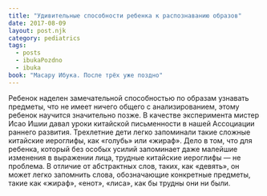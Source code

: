 ```yaml
---
title: "Удивительные способности ребенка к распознаванию образов"
date: 2017-08-09
layout: post.njk
category: pediatrics
tags:
  - posts
  - ibukaPozdno
  - ibuka
book: "Масару Ибука. После трёх уже поздно"
---
```


Ребенок наделен замечательной способностью по образам узнавать предметы, что не имеет ничего общего с анализированием, этому ребенок научится значительно позже. В качестве эксперимента мистер Исао Ишии давал уроки китайской письменности в нашей Ассоциации раннего развития. Трехлетние дети легко запоминали такие сложные китайские иероглифы, как «голубь» или «жираф». Дело в том, что для ребенка, который без особых усилий запоминает даже малейшие изменения в выражении лица, трудные китайские иероглифы — не проблема. В отличие от абстрактных слов, таких, как «девять», он может легко запомнить слова, обозначающие конкретные предметы, такие как «жираф», «енот», «лиса», как бы трудны они ни были.
